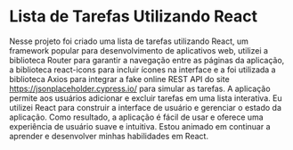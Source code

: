 # Lista de Tarefas Utilizando React
Nesse projeto foi criado uma lista de tarefas utilizando React, um framework popular para desenvolvimento de aplicativos web, utilizei a biblioteca Router para garantir a navegação entre as páginas da aplicação,  a biblioteca react-icons para incluir ícones na interface e a foi utilizada a biblioteca Axios para integrar a fake online REST API do site https://jsonplaceholder.cypress.io/ para simular as tarefas. A aplicação permite aos usuários adicionar e excluir tarefas em uma lista interativa. Eu utilizei React para construir a interface de usuário e gerenciar o estado da aplicação. Como resultado, a aplicação é fácil de usar e oferece uma experiência de usuário suave e intuitiva. Estou animado em continuar a aprender e desenvolver minhas habilidades em React.
